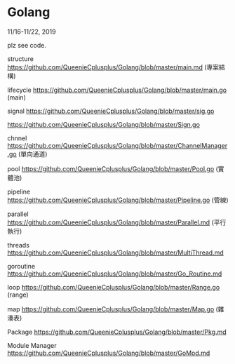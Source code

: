 # Golang
11/16-11/22, 2019

plz see code.

structure https://github.com/QueenieCplusplus/Golang/blob/master/main.md (專案結構)

lifecycle https://github.com/QueenieCplusplus/Golang/blob/master/main.go (main)

signal https://github.com/QueenieCplusplus/Golang/blob/master/sig.go

   https://github.com/QueenieCplusplus/Golang/blob/master/Sign.go

chnnel https://github.com/QueenieCplusplus/Golang/blob/master/ChannelManager.go (單向通道)

pool https://github.com/QueenieCplusplus/Golang/blob/master/Pool.go (實體池)

pipeline https://github.com/QueenieCplusplus/Golang/blob/master/Pipeline.go (管線)

parallel https://github.com/QueenieCplusplus/Golang/blob/master/Parallel.md (平行執行)

threads https://github.com/QueenieCplusplus/Golang/blob/master/MultiThread.md

goroutine https://github.com/QueenieCplusplus/Golang/blob/master/Go_Routine.md

loop https://github.com/QueenieCplusplus/Golang/blob/master/Range.go (range)

map https://github.com/QueenieCplusplus/Golang/blob/master/Map.go (雜湊表)

Package https://github.com/QueenieCplusplus/Golang/blob/master/Pkg.md

Module Manager https://github.com/QueenieCplusplus/Golang/blob/master/GoMod.md
